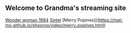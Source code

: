 ## Welcome to Grandma's streaming site

[Wonder woman 1984](https://mat-mo.github.io/shooroo/video/wonder_woman_1984.html)
[Sintel](https://mat-mo.github.io/shooroo/video/sintel.html)
[Merry Popines]((https://mat-mo.github.io/shooroo/video/merry_popines.html)


